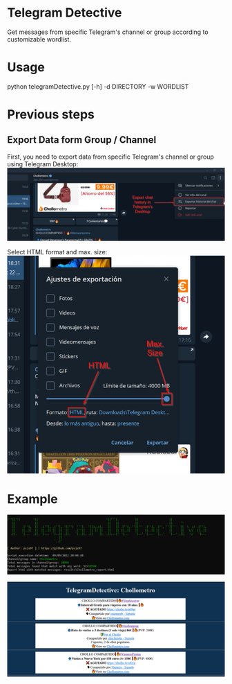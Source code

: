 # Telegram Detective
Get messages from specific Telegram's channel or group according to customizable wordlist.

# Usage
python telegramDetective.py [-h] -d DIRECTORY -w WORDLIST

# Previous steps
## Export Data form Group / Channel
First, you need to export data from specific Telegram's channel or group using Telegram Desktop:
![](images/1_export_chat_history.png)

Select HTML format and max. size:
![](images/2_export_data.png)

# Example
![](images/3_script_results.png)
 
![](images/4_messages_results.png)
